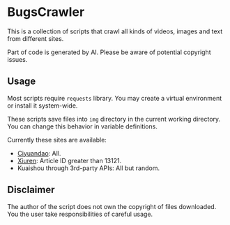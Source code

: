 # BugsCrawler

This is a collection of scripts that crawl all kinds of videos, images and text from different sites.

Part of code is generated by AI. Please be aware of potential copyright issues.

## Usage

Most scripts require `requests` library. You may create a virtual environment or install it system-wide.

These scripts save files into `img` directory in the current working directory. You can change this behavior in variable definitions.

Currently these sites are available:

- [Ciyuandao](http://ciyuandao.com): All.
- [Xiuren](https://www.xiurenwang.cc): Article ID greater than 13121.
- Kuaishou through 3rd-party APIs: All but random.

## Disclaimer

The author of the script does not own the copyright of files downloaded. You the user take responsibilities of careful usage.
